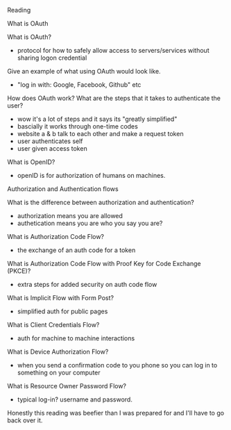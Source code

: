 Reading

What is OAuth

What is OAuth?

- protocol for how to safely allow access to servers/services without sharing logon credential

Give an example of what using OAuth would look like.

- "log in with: Google, Facebook, Github" etc

How does OAuth work? What are the steps that it takes to authenticate the user?

- wow it's a lot of steps and it says its "greatly simplified"
- bascially it works through one-time codes
- website a & b talk to each other and make a request token
- user authenticates self
- user given access token

What is OpenID?

- openID is for authorization of humans on machines.

Authorization and Authentication flows

What is the difference between authorization and authentication?

- authorization means you are allowed
- authetication means you are who you say you are?

What is Authorization Code Flow?

- the exchange of an auth code for a token

What is Authorization Code Flow with Proof Key for Code Exchange (PKCE)?

- extra steps for added security on auth code flow

What is Implicit Flow with Form Post?

- simplified auth for public pages

What is Client Credentials Flow?

- auth for machine to machine interactions

What is Device Authorization Flow?

- when you send a confirmation code to you phone so you can log in to something on your computer

What is Resource Owner Password Flow?

- typical log-in? username and password.

Honestly this reading was beefier than I was prepared for and I'll have to go back over it.
